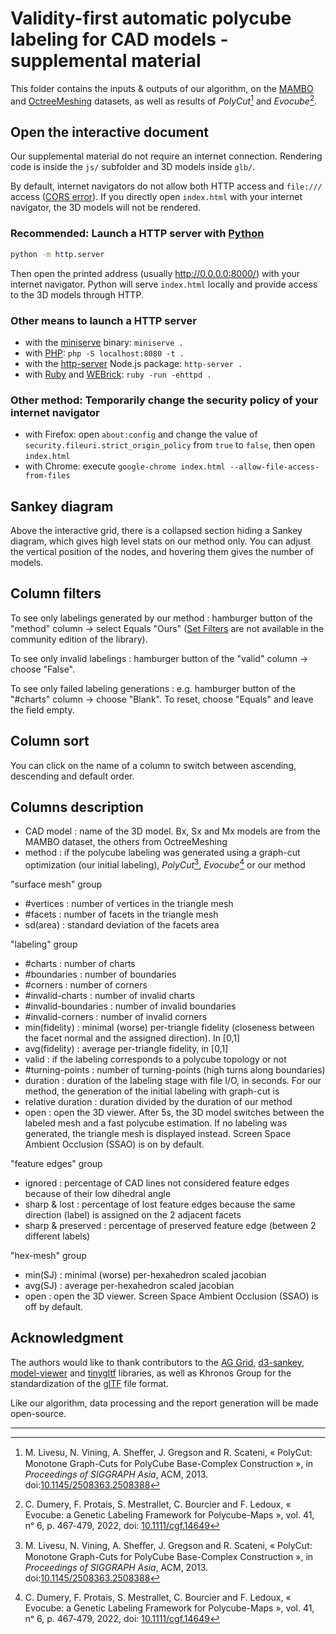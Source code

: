 # Validity-first automatic polycube labeling for CAD models - supplemental material

This folder contains the inputs & outputs of our algorithm, on the [MAMBO](https://gitlab.com/franck.ledoux/mambo/) and [OctreeMeshing](https://cims.nyu.edu/gcl/papers/2019-OctreeMeshing.zip) datasets, as well as results of _PolyCut_[^polycut] and _Evocube_[^evocube].

## Open the interactive document

Our supplemental material do not require an internet connection. Rendering code is inside the `js/` subfolder and 3D models inside `glb/`.

By default, internet navigators do not allow both HTTP access and `file:///` access ([CORS error](https://developer.mozilla.org/en-US/docs/Web/Security/Same-origin_policy#file_origins)).
If you directly open `index.html` with your internet navigator, the 3D models will not be rendered.

### Recommended: Launch a HTTP server with [Python](https://www.python.org/)

```bash
python -m http.server
```

Then open the printed address (usually http://0.0.0.0:8000/) with your internet navigator. Python will serve `index.html` locally and provide access to the 3D models through HTTP.

### Other means to launch a HTTP server

- with the [miniserve](https://github.com/svenstaro/miniserve) binary: `miniserve .`
- with [PHP](https://www.php.net/): `php -S localhost:8080 -t .`
- with the [http-server](https://www.npmjs.com/package/http-server) Node.js package: `http-server .`
- with [Ruby](https://www.ruby-lang.org/en/) and [WEBrick](https://github.com/ruby/webrick): `ruby -run -ehttpd .`

### Other method: Temporarily change the security policy of your internet navigator

- with Firefox: open `about:config` and change the value of `security.fileuri.strict_origin_policy` from `true` to `false`, then open `index.html`
- with Chrome: execute `google-chrome index.html --allow-file-access-from-files`

## Sankey diagram

Above the interactive grid, there is a collapsed section hiding a Sankey diagram, which gives high level stats on our method only. You can adjust the vertical position of the nodes, and hovering them gives the number of models.

## Column filters

To see only labelings generated by our method : hamburger button of the "method" column → select Equals "Ours" 
([Set Filters](https://www.ag-grid.com/javascript-data-grid/filter-set/) are not available in the community edition of the library).

To see only invalid labelings : hamburger button of the "valid" column → choose "False".

To see only failed labeling generations : e.g. hamburger button of the "#charts" column → choose "Blank". To reset, choose "Equals" and leave the field empty.

## Column sort

You can click on the name of a column to switch between ascending, descending and default order.

## Columns description

- CAD model : name of the 3D model. Bx, Sx and Mx models are from the MAMBO dataset, the others from OctreeMeshing
- method : if the polycube labeling was generated using a graph-cut optimization (our initial labeling), _PolyCut_[^polycut], _Evocube_[^evocube] or our method

"surface mesh" group

- #vertices : number of vertices in the triangle mesh
- #facets : number of facets in the triangle mesh
- sd(area) : standard deviation of the facets area

"labeling" group

- #charts : number of charts
- #boundaries : number of boundaries
- #corners : number of corners
- #invalid-charts : number of invalid charts
- #invalid-boundaries : number of invalid boundaries
- #invalid-corners : number of invalid corners
- min(fidelity) : minimal (worse) per-triangle fidelity (closeness between the facet normal and the assigned direction). In [0,1]
- avg(fidelity) : average per-triangle fidelity, in [0,1]
- valid : if the labeling corresponds to a polycube topology or not
- #turning-points : number of turning-points (high turns along boundaries)
- duration : duration of the labeling stage with file I/O, in seconds. For our method, the generation of the initial labeling with graph-cut is 
- relative duration : duration divided by the duration of our method
- open : open the 3D viewer. After 5s, the 3D model switches between the labeled mesh and a fast polycube estimation. If no labeling was generated, the triangle mesh is displayed instead. Screen Space Ambient Occlusion (SSAO) is on by default.

"feature edges" group

- ignored : percentage of CAD lines not considered feature edges because of their low dihedral angle
- sharp & lost : percentage of lost feature edges because the same direction (label) is assigned on the 2 adjacent facets
- sharp & preserved : percentage of preserved feature edge (between 2 different labels)

"hex-mesh" group

- min(SJ) : minimal (worse) per-hexahedron scaled jacobian
- avg(SJ) : average per-hexahedron scaled jacobian
- open : open the 3D viewer. Screen Space Ambient Occlusion (SSAO) is off by default.

## Acknowledgment

The authors would like to thank contributors to the [AG Grid](https://github.com/ag-grid/ag-grid), 
[d3-sankey](https://github.com/d3/d3-sankey), [model-viewer](https://github.com/google/model-viewer) 
and [tinygltf](https://github.com/syoyo/tinygltf) libraries, as well as Khronos Group for the 
standardization of the [glTF](https://www.khronos.org/gltf/) file format.

Like our algorithm, data processing and the report generation will be made open-source.

---

[^polycut]: M. Livesu, N. Vining, A. Sheﬀer, J. Gregson and R. Scateni, « PolyCut: Monotone Graph-Cuts for PolyCube Base-Complex Construction », in _Proceedings of SIGGRAPH Asia_, ACM, 2013. doi:[10.1145/2508363.2508388](https://doi.org/10.1145/2508363.2508388)

[^evocube]: C. Dumery, F. Protais, S. Mestrallet, C. Bourcier and F. Ledoux, « Evocube: a Genetic Labeling Framework for Polycube-Maps », vol. 41, nᵒ 6, p. 467‑479, 2022, doi: [10.1111/cgf.14649](https://doi.org/10.1111/cgf.14649)